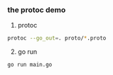 ### the protoc demo

1. protoc
```bash
protoc --go_out=. proto/*.proto
```

2. go run
```bash
go run main.go
```